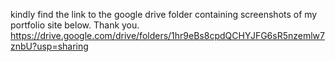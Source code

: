kindly find the link to the google drive folder containing screenshots of my portfolio site below. Thank you.
https://drive.google.com/drive/folders/1hr9eBs8cpdQCHYJFG6sR5nzemlw7znbU?usp=sharing
